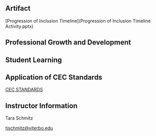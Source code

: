 ## Artifact
[Progression of Inclusion Timeline](Progression of Inclusion Timeline Activity.pptx) 

## Professional Growth and Development

## Student Learning

## Application of CEC Standards
[CEC STANDARDS](standards.md)

## Instructor Information

Tara Schmitz

[tjschmitz@viterbo.edu](tjschmitz@viterbo.edu)
